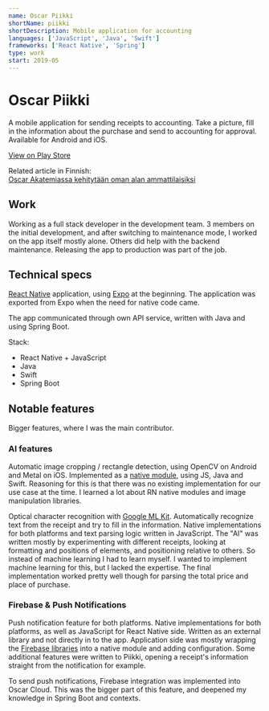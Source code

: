 ```yaml
---
name: Oscar Piikki
shortName: piikki
shortDescription: Mobile application for accounting
languages: ['JavaScript', 'Java', 'Swift']
frameworks: ['React Native', 'Spring']
type: work
start: 2019-05
---
```


# Oscar Piikki

A mobile application for sending receipts to accounting. Take a picture, fill in the information about the purchase and send
to accounting for approval. Available for Android and iOS.

[View on Play Store](https://play.google.com/store/apps/details?id=fi.oscar.piikki)  
  
Related article in Finnish:  
[Oscar Akatemiassa kehitytään oman alan ammattilaisiksi](https://www.oscar.fi/oscar-akatemiassa-kehitytaan-oman-alan-ammattilaisiksi/)

## Work

Working as a full stack developer in the development team. 3 members on the initial development, and after switching to maintenance
mode, I worked on the app itself mostly alone. Others did help with the backend maintenance. Releasing the app to production was part
of the job.

## Technical specs

[React Native](https://reactnative.dev/) application, using [Expo](https://expo.dev/) at the beginning. The application was exported from Expo
when the need for native code came.

The app communicated through own API service, written with Java and using Spring Boot. 

Stack:
- React Native + JavaScript
- Java
- Swift
- Spring Boot

## Notable features

Bigger features, where I was the main contributor.

### AI features

Automatic image cropping / rectangle detection, using OpenCV on Android and Metal on iOS. Implemented as a [native
module](https://reactnative.dev/docs/native-modules-intro), using JS, Java and Swift. Reasoning for this is that there
was no existing implementation for our use case at the time. I learned a lot about RN native modules and 
image manipulation libraries. 

Optical character recognition with [Google ML Kit](https://developers.google.com/ml-kit/vision/text-recognition/v2). 
Automatically recognize text from the receipt and try to fill in the
information. Native implementations for both platforms and text parsing logic written in JavaScript. The "AI" was written
mostly by experimenting with different receipts, looking at formatting and positions of elements, and positioning relative
to others. So instead of machine learning I had to learn myself. I wanted to implement machine learning for this, but
I lacked the expertise. The final implementation worked pretty well though for parsing the total price and place of
purchase.

### Firebase & Push Notifications

Push notification feature for both platforms. Native implementations for both platforms, as well as JavaScript for 
React Native side. Written as an external library and not directly in to the app. Application side was mostly
wrapping the [Firebase libraries](https://firebase.google.com/docs/cloud-messaging) into a native module and adding configuration. 
Some additional features were written to Piikki, opening a receipt's information straight from the notification for example. 

To send push notifications, Firebase integration was implemented into Oscar Cloud. This was the bigger part
of this feature, and deepened my knowledge in Spring Boot and contexts. 

